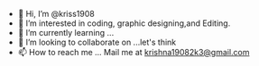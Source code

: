 - 👋 Hi, I’m @kriss1908
- 👀 I’m interested in coding, graphic designing,and Editing.
- 🌱 I’m currently learning ...
- 💞️ I’m looking to collaborate on ...let's think
- 📫 How to reach me ...
Mail me at
krishna19082k3@gmail.com
<!---
kriss1908/kriss1908 is a ✨ special ✨ repository because its `README.md` (this file) appears on your GitHub profile.
You can click the Preview link to take a look at your changes.
--->
